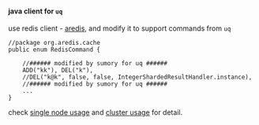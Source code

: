 #### java client for `uq`

use redis client - [aredis](http://aredis.sourceforge.net/), and modify it to support commands from `uq`

```
//package org.aredis.cache
public enum RedisCommand {

    //###### modified by sumory for uq ######
    ADD("kk"), DEL("k"),
    //DEL("k@k", false, false, IntegerShardedResultHandler.instance),
    //###### modified by sumory for uq ######
    ...
}
```

check [single node usage](src/test/java/com/sumory/juq/JuqTest.java) and [cluster usage](src/test/java/com/sumory/juq/EtcdTest.java) for detail.


